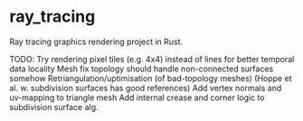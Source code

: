 # ray_tracing
Ray tracing graphics rendering project in Rust.

TODO:
Try rendering pixel tiles (e.g. 4x4) instead of lines for better temporal data locality
Mesh fix topology should handle non-connected surfaces somehow
Retriangulation/uptimisation (of bad-topology meshes) (Hoppe et al. w. subdivision surfaces has good references)
Add vertex normals and uv-mapping to triangle mesh
Add internal crease and corner logic to subdivision surface alg.